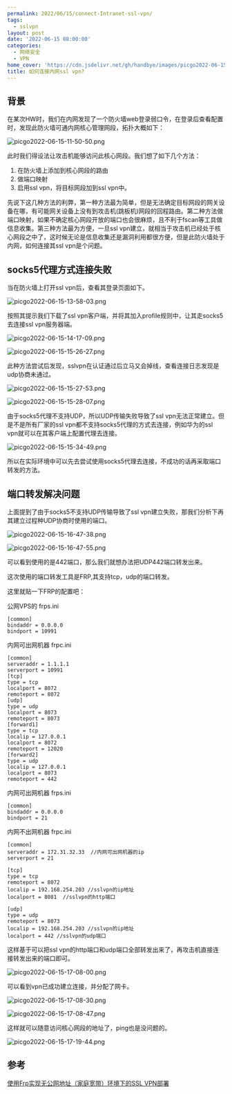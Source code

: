 ```yaml
---
permalink: 2022/06/15/connect-Intranet-ssl-vpn/
tags:
  - sslvpn
layout: post
date: '2022-06-15 08:00:00'
categories:
  - 网络安全
  - VPN
home_cover: 'https://cdn.jsdelivr.net/gh/handbye/images/picgo2022-06-15-10-30-29.png'
title: 如何连接内网ssl vpn?
---
```


## 背景


在某次HW时，我们在内网发现了一个防火墙web登录弱口令，在登录后查看配置时，发现此防火墙可通内网核心管理网段，拓扑大概如下：


![picgo2022-06-15-11-50-50.png](../post_images/eab55c4dfda131fe36f19cb44974fc1d.png)


此时我们得设法让攻击机能够访问此核心网段。我们想了如下几个方法：

1. 在防火墙上添加到核心网段的路由
2. 做端口映射
3. 启用ssl vpn，将目标网段加到ssl vpn中。

先说下这几种方法的利弊，第一种方法最为简单，但是无法确定目标网段的网关设备在哪，有可能网关设备上没有到攻击机(跳板机)网段的回程路由。第二种方法做端口映射，如果不确定核心网段开放的端口也会很麻烦，且不利于fscan等工具做信息收集。第三种方法最为方便，一旦ssl vpn建立，就相当于攻击机已经处于核心网段之中了，这时候无论是信息收集还是漏洞利用都很方便，但是此防火墙处于内网，如何连接其ssl vpn是个问题。


## socks5代理方式连接失败


当在防火墙上打开ssl vpn后，查看其登录页面如下。


![picgo2022-06-15-13-58-03.png](../post_images/7b94e656130e6a053f8d37e704b971b7.png)


按照其提示我们下载了ssl vpn客户端，并将其加入profile规则中，让其走socks5去连接ssl vpn服务器端。


![picgo2022-06-15-14-17-09.png](../post_images/a49085248b2ccad377544ea506a62454.png)


![picgo2022-06-15-15-26-27.png](../post_images/7f86b88abb66ead913deab8235e486fa.png)


此种方法尝试后发现，sslvpn在认证通过后立马又会掉线，查看连接日志发现是udp协商未通过。


![picgo2022-06-15-15-27-53.png](../post_images/f94089fa02ca1c7b135bb1658447235b.png)


![picgo2022-06-15-15-28-07.png](../post_images/b3e1fd62f6017b1ec17c285b188c2feb.png)


由于socks5代理不支持UDP，所以UDP传输失败导致了ssl vpn无法正常建立。但是不是所有厂家的ssl vpn都不支持socks5代理的方式去连接，例如华为的ssl vpn就可以在其客户端上配置代理去连接。


![picgo2022-06-15-15-34-49.png](../post_images/b3643cc1583c3ee86994ca48c67eba74.png)


所以在实际环境中可以先去尝试使用socks5代理去连接，不成功的话再采取端口转发的方法。


## 端口转发解决问题


上面提到了由于socks5不支持UDP传输导致了ssl vpn建立失败，那我们分析下再其建立过程种UDP协商时使用的端口。


![picgo2022-06-15-16-47-38.png](../post_images/1e887a8fccad0db8886da8d13b0541ca.png)


![picgo2022-06-15-16-47-55.png](../post_images/063ce916ad03a8b249793e5f95b74f91.png)


可以看到使用的是442端口，那么我们就想办法把UDP442端口转发出来。


这次使用的端口转发工具是FRP,其支持tcp，udp的端口转发。


这里就贴一下FRP的配置吧：


公网VPS的 frps.ini


```text
[common]
bindaddr = 0.0.0.0
bindport = 10991
```


内网可出网机器 frpc.ini


```text
[common]
serveraddr = 1.1.1.1
serverport = 10991
[tcp]      
type = tcp 
localport = 8072        
remoteport = 8072
[udp]      
type = udp
localport = 8073         
remoteport = 8073        
[forward1]         
type = tcp
localip = 127.0.0.1    
localport = 8072        
remoteport = 12020
[forward2]         
type = udp
localip = 127.0.0.1    
localport = 8073        
remoteport = 442
```


内网可出网机器 frps.ini


```text
[common]
bindaddr = 0.0.0.0
bindport = 21
```


内网不出网机器 frpc.ini


```text
[common]
serveraddr = 172.31.32.33  //内网可出网机器的ip
serverport = 21

[tcp]
type = tcp             
remoteport = 8072     
localip = 192.168.254.203 //sslvpn的ip地址
localport = 8081  //sslvpn的http端口

[udp]
type = udp
remoteport = 8073
localip = 192.168.254.203 //sslvpn的ip地址
localport = 442 //sslvpn的udp端口
```


这样基于可以把ssl vpn的http端口和udp端口全部转发出来了，再攻击机直接连接转发出来的端口即可。


![picgo2022-06-15-17-08-00.png](../post_images/d21175b320bba4700172dcca0da2e295.png)


可以看到vpn已成功建立连接，并分配了网卡。


![picgo2022-06-15-17-08-30.png](../post_images/5e0b810ab89179baeb673210956e2008.png)


![picgo2022-06-15-17-08-47.png](../post_images/0b5dd3aa8c9a38629d14f2fec052435b.png)


这样就可以随意访问核心网段的地址了，ping也是没问题的。


![picgo2022-06-15-17-19-44.png](../post_images/804d4870808bc1fab217f29beb23e945.png)


## 参考


[使用Frp实现无公网地址（家庭宽带）环境下的SSL VPN部署](https://bbs.sangfor.com.cn/forum.php?mod=viewthread&tid=57000)

